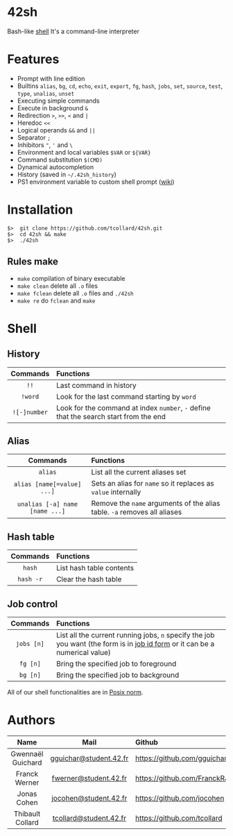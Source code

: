 # 42sh
Bash-like [shell](https://en.wikipedia.org/wiki/Unix_shell)
It's a command-line interpreter

# Features
  - Prompt with line edition
  - Builtins `alias`, `bg`, `cd`, `echo`, `exit`, `export`, `fg`, `hash`, `jobs`, `set`, `source`, `test`, `type`, `unalias`, `unset`
  - Executing simple commands
  - Execute in background `&`
  - Redirection `>`, `>>`, `<` and `|`
  - Heredoc `<<`
  - Logical operands `&&` and `||`
  - Separator `;`
  - Inhibitors `"`, `'` and `\`
  - Environment and local variables `$VAR` or `${VAR}`
  - Command substitution `$(CMD)`
  - Dynamical autocompletion
  - History (saved in `~/.42sh_history`)
  - PS1 environment variable to custom shell prompt ([wiki](https://ss64.com/bash/syntax-prompt.html))
  
# Installation
```
$>  git clone https://github.com/tcollard/42sh.git
$>  cd 42sh && make
$>  ./42sh
```
## Rules make
  - `make` compilation of binary executable
  - `make clean` delete all `.o` files
  - `make fclean` delete all `.o` files and `./42sh`
  - `make re` do `fclean` and `make`

# Shell

## History 
Commands|Functions|
:-:|:--
`!!`|Last command in history
`!word`|Look for the last command starting by `word`
`![-]number`|Look for the command at index `number`, `-` define that the search start from the end

## Alias
Commands|Functions|
:-:|:--
`alias`|List all the current aliases set
`alias [name[=value] ...]`|Sets an alias for `name` so it replaces as `value` internally 
`unalias [-a] name [name ...]`|Remove the `name` arguments of the alias table. `-a` removes all aliases

## Hash table
Commands|Functions|
:-:|:--
`hash`|List hash table contents
`hash -r`|Clear the hash table

## Job control
Commands|Functions|
:-:|:--
`jobs [n]`|List all the current running jobs, `n` specify the job you want (the form is in [job id form](http://pubs.opengroup.org/onlinepubs/9699919799/basedefs/V1_chap03.html#tag_03_204) or it can be a numerical value) 
`fg [n]`|Bring the specified job to foreground
`bg [n]`|Bring the specified job to background

All of our shell functionalities are in [Posix norm](https://pubs.opengroup.org/onlinepubs/9699919799.2018edition/).

# Authors
Name|Mail|Github
:-:|:-:|:--
Gwennaël Guichard|gguichar@student.42.fr|https://github.com/gguichard
Franck Werner|fwerner@student.42.fr|https://github.com/FranckRJ
Jonas Cohen|jocohen@student.42.fr|https://github.com/jocohen
Thibault Collard|tcollard@student.42.fr|https://github.com/tcollard
